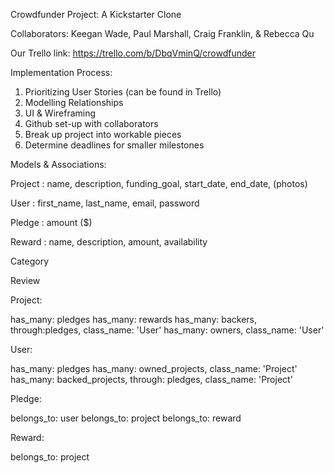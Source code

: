 Crowdfunder Project: A Kickstarter Clone

Collaborators: Keegan Wade, Paul Marshall, Craig Franklin, & Rebecca Qu

Our Trello link: https://trello.com/b/DbqVminQ/crowdfunder

Implementation Process: 

1. Prioritizing User Stories (can be found in Trello)
2. Modelling Relationships
3. UI & Wireframing
4. Github set-up with collaborators
5. Break up project into workable pieces
6. Determine deadlines for smaller milestones

Models & Associations: 

  Project : name, description, funding_goal, start_date, end_date, (photos)
  
  User : first_name, last_name, email, password
  
  Pledge : amount ($)
  
  Reward : name, description, amount, availability 
  
  Category 
  
  Review


Project: 
  
  has_many: pledges
  has_many: rewards
  has_many: backers, through:pledges, class_name: 'User'
  has_many: owners, class_name: 'User'
  

User: 
  
  has_many: pledges
  has_many: owned_projects, class_name: 'Project'
  has_many: backed_projects, through: pledges, class_name: 'Project'
  

Pledge: 
  
  belongs_to: user
  belongs_to: project
  belongs_to: reward
  

Reward:
  
  belongs_to: project



